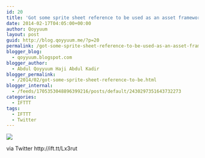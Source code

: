 ```yaml
---
id: 20
title: 'Got some sprite sheet reference to be used as an asset framework for my #1GAM http://t.co/ztDsOAnO4D'
date: 2014-02-17T04:05:00+00:00
author: Qoyyuum
layout: post
guid: http://blog.qoyyuum.me/?p=20
permalink: /got-some-sprite-sheet-reference-to-be-used-as-an-asset-framework-for-my-1gam-httpt-coztdsoano4d/
blogger_blog:
  - qoyyuum.blogspot.com
blogger_author:
  - Abdul Qoyyuum Haji Abdul Kadir
blogger_permalink:
  - /2014/02/got-some-sprite-sheet-reference-to-be.html
blogger_internal:
  - /feeds/1705353048896399216/posts/default/2430297351643732273
categories:
  - IFTTT
tags:
  - IFTTT
  - Twitter
---
```

<div xmlns='http://www.w3.org/1999/xhtml'>
  <img style="max-width:586px;" src="http://t.co/ztDsOAnO4D" /></p> 
  
  <div>
    via Twitter http://ift.tt/Lx3rut
  </div>
  
  <p>
    </div>